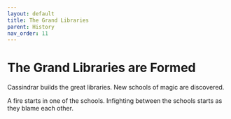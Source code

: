 ```yaml
---
layout: default
title: The Grand Libraries
parent: History
nav_order: 11
---
```


# The Grand Libraries are Formed

Cassindrar builds the great libraries. New schools of magic are discovered.

A fire starts in one of the schools. Infighting between the schools starts as they blame each other.
